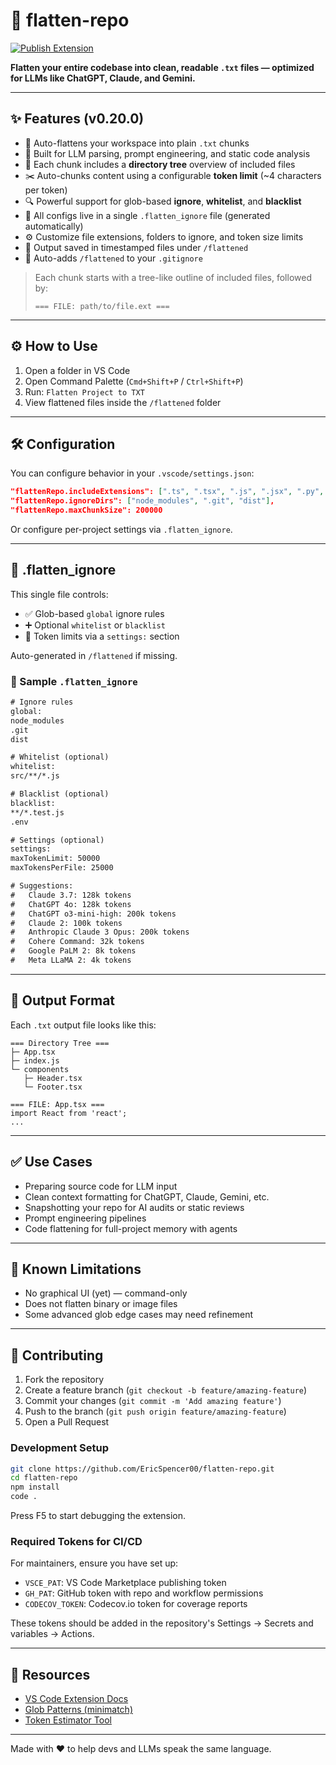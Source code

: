 # 📄 flatten-repo

[![Publish Extension](https://github.com/EricSpencer00/flatten-repo/actions/workflows/publish.yml/badge.svg)](https://github.com/EricSpencer00/flatten-repo/actions/workflows/publish.yml)

**Flatten your entire codebase into clean, readable `.txt` files — optimized for LLMs like ChatGPT, Claude, and Gemini.**

---

## ✨ Features (v0.20.0)

- 🔁 Auto-flattens your workspace into plain `.txt` chunks
- 🧠 Built for LLM parsing, prompt engineering, and static code analysis
- 📂 Each chunk includes a **directory tree** overview of included files
- ✂️ Auto-chunks content using a configurable **token limit** (~4 characters per token)
- 🔍 Powerful support for glob-based **ignore**, **whitelist**, and **blacklist**
- 🧾 All configs live in a single `.flatten_ignore` file (generated automatically)
- ⚙️ Customize file extensions, folders to ignore, and token size limits
- 📁 Output saved in timestamped files under `/flattened`
- 🚫 Auto-adds `/flattened` to your `.gitignore`

> Each chunk starts with a tree-like outline of included files, followed by:
>  
> `=== FILE: path/to/file.ext ===`

---

## ⚙️ How to Use

1. Open a folder in VS Code
2. Open Command Palette (`Cmd+Shift+P` / `Ctrl+Shift+P`)
3. Run: `Flatten Project to TXT`
4. View flattened files inside the `/flattened` folder

---

## 🛠️ Configuration

You can configure behavior in your `.vscode/settings.json`:

```json
"flattenRepo.includeExtensions": [".ts", ".tsx", ".js", ".jsx", ".py", ".html", ".css"],
"flattenRepo.ignoreDirs": ["node_modules", ".git", "dist"],
"flattenRepo.maxChunkSize": 200000
```

Or configure per-project settings via `.flatten_ignore`.

---

## 📄 .flatten_ignore

This single file controls:
- ✅ Glob-based `global` ignore rules
- ➕ Optional `whitelist` or `blacklist`
- 📐 Token limits via a `settings:` section

Auto-generated in `/flattened` if missing.

### 🔁 Sample `.flatten_ignore`

```txt
# Ignore rules
global:
node_modules
.git
dist

# Whitelist (optional)
whitelist:
src/**/*.js

# Blacklist (optional)
blacklist:
**/*.test.js
.env

# Settings (optional)
settings:
maxTokenLimit: 50000
maxTokensPerFile: 25000

# Suggestions:
#   Claude 3.7: 128k tokens
#   ChatGPT 4o: 128k tokens
#   ChatGPT o3-mini-high: 200k tokens
#   Claude 2: 100k tokens
#   Anthropic Claude 3 Opus: 200k tokens
#   Cohere Command: 32k tokens
#   Google PaLM 2: 8k tokens
#   Meta LLaMA 2: 4k tokens
```

---

## 📐 Output Format

Each `.txt` output file looks like this:

```
=== Directory Tree ===
├─ App.tsx
├─ index.js
└─ components
   ├─ Header.tsx
   └─ Footer.tsx

=== FILE: App.tsx ===
import React from 'react';
...
```

---

## ✅ Use Cases

- Preparing source code for LLM input
- Clean context formatting for ChatGPT, Claude, Gemini, etc.
- Snapshotting your repo for AI audits or static reviews
- Prompt engineering pipelines
- Code flattening for full-project memory with agents

---

## 🐞 Known Limitations

- No graphical UI (yet) — command-only
- Does not flatten binary or image files
- Some advanced glob edge cases may need refinement

---

## 🤝 Contributing

1. Fork the repository
2. Create a feature branch (`git checkout -b feature/amazing-feature`)
3. Commit your changes (`git commit -m 'Add amazing feature'`)
4. Push to the branch (`git push origin feature/amazing-feature`)
5. Open a Pull Request

### Development Setup

```bash
git clone https://github.com/EricSpencer00/flatten-repo.git
cd flatten-repo
npm install
code .
```

Press F5 to start debugging the extension.

### Required Tokens for CI/CD

For maintainers, ensure you have set up:
- `VSCE_PAT`: VS Code Marketplace publishing token
- `GH_PAT`: GitHub token with repo and workflow permissions
- `CODECOV_TOKEN`: Codecov.io token for coverage reports

These tokens should be added in the repository's Settings → Secrets and variables → Actions.

---

## 🔗 Resources

- [VS Code Extension Docs](https://code.visualstudio.com/api)
- [Glob Patterns (minimatch)](https://github.com/isaacs/minimatch)
- [Token Estimator Tool](https://platform.openai.com/tokenizer)

---

Made with ❤️ to help devs and LLMs speak the same language.